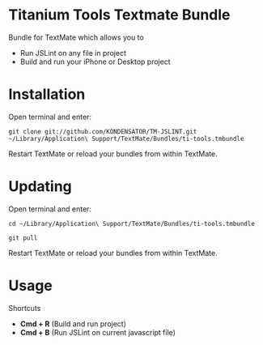 Titanium Tools Textmate Bundle
==============================

Bundle for TextMate which allows you to 

* Run JSLint on any file in project
* Build and run your iPhone or Desktop project

Installation
============

Open terminal and enter:

`git clone git://github.com/KONDENSATOR/TM-JSLINT.git ~/Library/Application\ Support/TextMate/Bundles/ti-tools.tmbundle`

Restart TextMate or reload your bundles from within TextMate.

Updating
========

Open terminal and enter:

`cd ~/Library/Application\ Support/TextMate/Bundles/ti-tools.tmbundle`

`git pull`

Restart TextMate or reload your bundles from within TextMate.

Usage
=====

Shortcuts

 * **Cmd + R** (Build and run project)
 * **Cmd + B** (Run JSLint on current javascript file)

